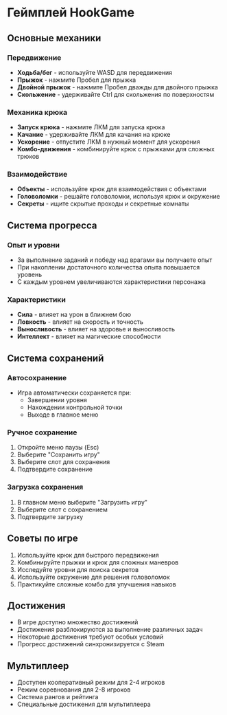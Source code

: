 # Геймплей HookGame

## Основные механики

### Передвижение
- **Ходьба/бег** - используйте WASD для передвижения
- **Прыжок** - нажмите Пробел для прыжка
- **Двойной прыжок** - нажмите Пробел дважды для двойного прыжка
- **Скольжение** - удерживайте Ctrl для скольжения по поверхностям

### Механика крюка
- **Запуск крюка** - нажмите ЛКМ для запуска крюка
- **Качание** - удерживайте ЛКМ для качания на крюке
- **Ускорение** - отпустите ЛКМ в нужный момент для ускорения
- **Комбо-движения** - комбинируйте крюк с прыжками для сложных трюков

### Взаимодействие
- **Объекты** - используйте крюк для взаимодействия с объектами
- **Головоломки** - решайте головоломки, используя крюк и окружение
- **Секреты** - ищите скрытые проходы и секретные комнаты

## Система прогресса

### Опыт и уровни
- За выполнение заданий и победу над врагами вы получаете опыт
- При накоплении достаточного количества опыта повышается уровень
- С каждым уровнем увеличиваются характеристики персонажа

### Характеристики
- **Сила** - влияет на урон в ближнем бою
- **Ловкость** - влияет на скорость и точность
- **Выносливость** - влияет на здоровье и выносливость
- **Интеллект** - влияет на магические способности

## Система сохранений

### Автосохранение
- Игра автоматически сохраняется при:
  - Завершении уровня
  - Нахождении контрольной точки
  - Выходе в главное меню

### Ручное сохранение
1. Откройте меню паузы (Esc)
2. Выберите "Сохранить игру"
3. Выберите слот для сохранения
4. Подтвердите сохранение

### Загрузка сохранения
1. В главном меню выберите "Загрузить игру"
2. Выберите слот с сохранением
3. Подтвердите загрузку

## Советы по игре
1. Используйте крюк для быстрого передвижения
2. Комбинируйте прыжки и крюк для сложных маневров
3. Исследуйте уровни для поиска секретов
4. Используйте окружение для решения головоломок
5. Практикуйте сложные комбо для улучшения навыков

## Достижения
- В игре доступно множество достижений
- Достижения разблокируются за выполнение различных задач
- Некоторые достижения требуют особых условий
- Прогресс достижений синхронизируется с Steam

## Мультиплеер
- Доступен кооперативный режим для 2-4 игроков
- Режим соревнования для 2-8 игроков
- Система рангов и рейтинга
- Специальные достижения для мультиплеера 